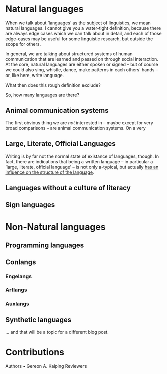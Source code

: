 # Natural languages
When we talk about ‘languages’ as the subject of linguistics, we mean natural
languages. I cannot give you a water-tight definition, because there are always
edge cases which we can talk about in detail, and each of those edge-cases may
be useful for some linguistic research, but outside the scope for others.

In general, we are talking about structured systems of human communication that
are learned and passed on through social interaction. At the core, natural
languages are either spoken or signed – but of course we could also sing,
whistle, dance, make patterns in each others' hands – or, like here, write
language.

What then does this rough definition exclude?

So, how many languages are there?
## Animal communication systems
The first obvious thing we are *not* interested in – maybe except for very broad
comparisons – are animal communication systems. On a very 

## Large, Literate, Official Languages
Writing is by far not the normal state of existance of languages, though. In
fact, there are indications that being a written language – in particular a
‘large, literate, official language’ – is not only a-typical, but actually [has an influence on the structure of the language](LLOL).

## Languages without a culture of literacy
## Sign languages
# Non-Natural languages
## Programming languages
## Conlangs
### Engelangs
### Artlangs
### Auxlangs
## Synthetic languages
… and that will be a topic for a different blog post.

# Contributions
Authors 
 • Gereon A. Kaiping
Reviewers

